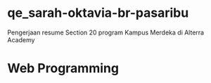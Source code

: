 # qe_sarah-oktavia-br-pasaribu

Pengerjaan resume Section 20 program Kampus Merdeka di Alterra Academy

# Web Programming
